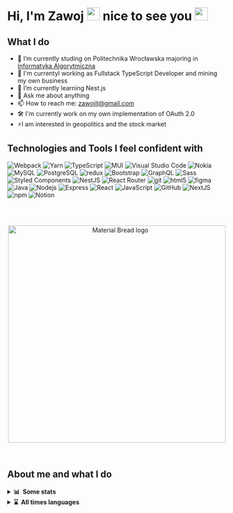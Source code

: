 # Hi, I'm Zawoj <img src="https://emojis.slackmojis.com/emojis/images/1531849430/4246/blob-sunglasses.gif?1531849430" width="30"/> nice to see you <a href="https://www.gautamkrishnar.com/"><img src="https://media.giphy.com/media/hvRJCLFzcasrR4ia7z/giphy.gif" width="30"></a>

<!-- [![trophy](https://github-profile-trophy.vercel.app/?username=zawoj)](https://github.com/ryo-ma/github-profile-trophy) -->

## What I do
- 🔭 I’m currently studing on Politechnika Wrocławska majoring in [Informatyka Algorytmiczna ](https://rekrutacja.pwr.edu.pl/wyszukiwarka-kierunkow-studiow/informatyka-algorytmiczna/)
- 💪 I'm currentyl working as Fullstack TypeScript Developer and mining my own business
- 🌱 I’m currently learning Nest.js
- 💬 Ask me about anything
- 📫 How to reach me: zawojit@gmail.com
- 🛠 I'm currently work on my own implementation of OAuth 2.0
- ⚡I am interested in geopolitics and the stock market
<!-- 💪 I'm currentyl working on my own. I make websites and online shops. I used to use [Bedrock roots](https://roots.io/bedrock/) but now [Next.js](https://nextjs.org/) + [Strapi CMS](https://strapi.io/) -->
<!-- in [Nokia](https://github.com/nokia) and creating Dashboard (Frontend) for [Netzwind](https://netzwind.eu/). -->
## Technologies and Tools I feel confident with
<p>
<!--https://github.com/Envoy-VC/awesome-badges -->
  <img alt="Webpack" src="https://img.shields.io/badge/webpack-%238DD6F9.svg?style=for-the-badge&logo=webpack&logoColor=black" /> 
  <img alt="Yarn" src="https://img.shields.io/badge/yarn-%232C8EBB.svg?style=for-the-badge&logo=yarn&logoColor=white" /> 
  <img alt="TypeScript" src="https://img.shields.io/badge/typescript-%23007ACC.svg?style=for-the-badge&logo=typescript&logoColor=white" />
  <img alt="MUI" src="https://img.shields.io/badge/MUI-%230081CB.svg?style=for-the-badge&logo=mui&logoColor=white" />
  <img alt="Visual Studio Code" src="https://img.shields.io/badge/Visual%20Studio%20Code-0078d7.svg?style=for-the-badge&logo=visual-studio-code&logoColor=white" />
  <img alt="Nokia" src="https://img.shields.io/badge/Nokia-%23124191.svg?style=for-the-badge&logo=nokia&logoColor=white" />
  <img alt="MySQL" src="https://img.shields.io/badge/MySQL-005C84?style=for-the-badge&logo=mysql&logoColor=white" />
  <img alt="PostgreSQL" src="https://img.shields.io/badge/PostgreSQL-316192?style=for-the-badge&logo=postgresql&logoColor=white" />
  <!--<img alt="Strapi" src="https://img.shields.io/badge/strapi-%232E7EEA.svg?style=for-the-badge&logo=strapi&logoColor=white" /> -->
  <!--<img alt="Postgres" src="https://img.shields.io/badge/postgres-%23316192.svg?style=for-the-badge&logo=postgresql&logoColor=white" /> -->
  <img alt="redux" src="https://img.shields.io/badge/redux-%23593d88.svg?style=for-the-badge&logo=redux&logoColor=white" />
  <img alt="Bootstrap" src="https://img.shields.io/badge/bootstrap-%23563D7C.svg?style=for-the-badge&logo=bootstrap&logoColor=white" />
  <!--<img alt="Gatsby.js	" src="https://img.shields.io/badge/Gatsby-%23663399.svg?style=for-the-badge&logo=gatsby&logoColor=white" /> -->
  <!--  <img alt="PHP" src="https://img.shields.io/badge/php-%23777BB4.svg?style=for-the-badge&logo=php&logoColor=white" /> -->
  <img alt="GraphQL" src="https://img.shields.io/badge/-GraphQL-E10098?style=for-the-badge&logo=graphql&logoColor=white" />
  <img alt="Sass" src="https://img.shields.io/badge/SASS-hotpink.svg?style=for-the-badge&logo=SASS&logoColor=white" />
  <img alt="Styled Components" src="https://img.shields.io/badge/styled--components-DB7093?style=for-the-badge&logo=styled-components&logoColor=white" />
  <img alt="NestJS" src="https://img.shields.io/badge/nestjs-%23E0234E.svg?style=for-the-badge&logo=nestjs&logoColor=white" /> 
  <img alt="React Router	" src="https://img.shields.io/badge/React_Router-CA4245?style=for-the-badge&logo=react-router&logoColor=white" />
  <img alt="git" src="https://img.shields.io/badge/git-%23F05033.svg?style=for-the-badge&logo=git&logoColor=white" />
  <img alt="html5" src="https://img.shields.io/badge/html5-%23E34F26.svg?style=for-the-badge&logo=html5&logoColor=white" />
  <img alt="figma" src="https://img.shields.io/badge/figma-%23F24E1E.svg?style=for-the-badge&logo=figma&logoColor=white" />
  <img alt="Java" src="https://img.shields.io/badge/java-%23ED8B00.svg?style=for-the-badge&logo=java&logoColor=white" />
  <!--<img alt="MongoDB" src="https://img.shields.io/badge/MongoDB-%234ea94b.svg?style=for-the-badge&logo=mongodb&logoColor=white" /> -->
  <img alt="Nodejs" src="https://img.shields.io/badge/node.js-6DA55F?style=for-the-badge&logo=node.js&logoColor=white" />
  <img alt="Express" src="https://img.shields.io/badge/express.js-%23404d59.svg?style=for-the-badge&logo=express&logoColor=%2361DAFB" />
  <img alt="React" src="https://img.shields.io/badge/react-%2320232a.svg?style=for-the-badge&logo=react&logoColor=%2361DAFB" />
  <img alt="JavaScript" src="https://img.shields.io/badge/javascript-%23323330.svg?style=for-the-badge&logo=javascript&logoColor=%23F7DF1E" />
  <img alt="GitHub" src="https://img.shields.io/badge/github-%23121011.svg?style=for-the-badge&logo=github&logoColor=white" />
  <img alt="NextJS" src="https://img.shields.io/badge/Next-black?style=for-the-badge&logo=next.js&logoColor=white" />
  <img alt="npm" src="https://img.shields.io/badge/NPM-%23000000.svg?style=for-the-badge&logo=npm&logoColor=white" />
  <img alt="Notion" src="https://img.shields.io/badge/Notion-%23000000.svg?style=for-the-badge&logo=notion&logoColor=white" />

</p>
<br><br>

<p align="center">
    <a href="https://git.io/streak-stats">
      <img width="500" src="http://github-readme-streak-stats.herokuapp.com?user=zawoj&theme=holi-theme&hide_border=true&date_format=j%20M%5B%20Y%5D" alt="Material Bread logo">
    </a>
</p>
<br>

## About me and what I do

<details>
<summary><b>📊&nbsp;&nbsp;Some&nbsp;stats</b></summary>
 <br>
  
<!--[![Top Langs](https://github-readme-stats.vercel.app/api/top-langs/?username=zawojweb&layout=compact)](https://wakatime.com/@ZawojWeb)<br><br>-->
<!--[![wakatime](https://wakatime.com/badge/user/8f53e773-3586-491c-a5f4-60056d0830aa.svg)](https://wakatime.com/@8f53e773-3586-491c-a5f4-60056d0830aa)-->
<!--START_SECTION:waka-->
![Code Time](http://img.shields.io/badge/Code%20Time-1%2C367%20hrs%2022%20mins-blue)

**🐱 My GitHub Data** 

> 🏆 1,721 Contributions in the Year 2022
 > 
> 📦 471.6 kB Used in GitHub's Storage 
 > 
> 🚫 Not Opted to Hire
 > 
> 📜 13 Public Repositories 
 > 
> 🔑 26 Private Repositories  
 > 
📊 **This Week I Spent My Time On** 

```text
⌚︎ Time Zone: Europe/Warsaw

💬 Programming Languages: 
TypeScript               3 hrs 5 mins        ████████████░░░░░░░░░░░░░   51.41% 
Ruby                     1 hr 5 mins         ████░░░░░░░░░░░░░░░░░░░░░   18.24% 
Markdown                 49 mins             ███░░░░░░░░░░░░░░░░░░░░░░   13.68% 
ERB                      20 mins             █░░░░░░░░░░░░░░░░░░░░░░░░   5.69% 
YAML                     14 mins             █░░░░░░░░░░░░░░░░░░░░░░░░   4.06%

🔥 Editors: 
VS Code                  6 hrs 1 min         █████████████████████████   100.0%

🐱‍💻 Projects: 
hotspot-dashboard        3 hrs 5 mins        ████████████░░░░░░░░░░░░░   51.37% 
ruby-test                1 hr 50 mins        ███████░░░░░░░░░░░░░░░░░░   30.53% 
nest-auth                1 hr 1 min          ████░░░░░░░░░░░░░░░░░░░░░   17.13% 
blog                     3 mins              ░░░░░░░░░░░░░░░░░░░░░░░░░   0.97%

```


 Last Updated on 29/12/2022 23:14:36 UTC
<!--END_SECTION:waka-->
</details> 
<details>
<summary><b>⌛&nbsp;&nbsp;All&nbsp;times&nbsp;languages</b></summary>
  <br><br>
   <p align="center">
    <a href="https://wakatime.com"><img src="https://wakatime.com/share/@Zawoj/25095df9-0ebf-4239-8e01-cd568a60de5a.png" /></a>
  </p>
</details> 

